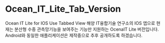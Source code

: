 # Ocean_IT_Lite_Tab_Version
Ocean IT Lite for IOS Use Tabbed View
해양 IT융합기술 연구소의 IOS 앱으로 현재는 분산형 수중 관측망기능을 보여주는 기능만
지원하는 OcenaIT Lite 버전입니다. Android와 동일한 애플리케이션은 제작중으로 추후 공개하도록 하겠습니다.

